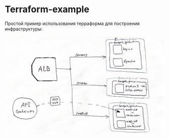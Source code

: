 # Terraform-example

Простой пример использования терраформа для построения инфраструктуры:

![alt text](./img.JPG)